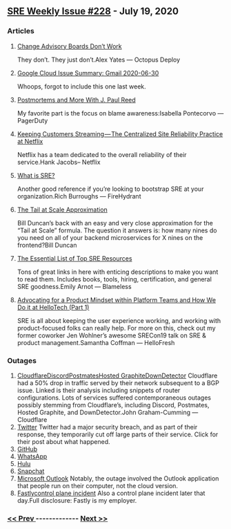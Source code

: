 ## [SRE Weekly Issue #228](https://sreweekly.com/sre-weekly-issue-228/) - July 19, 2020
### Articles

1. [Change Advisory Boards Don’t Work](https://octopus.com/blog/change-advisory-boards-dont-work)

    They don’t. They just don’t.Alex Yates — Octopus Deploy
1. [Google Cloud Issue Summary: Gmail 2020-06-30](https://static.googleusercontent.com/media/www.google.com/en//appsstatus/ir/l6t5py0jbfa7em8.pdf)

    Whoops, forgot to include this one last week.
1. [Postmortems and More With J. Paul Reed](https://www.pagerduty.com/blog/postmortems-more-2020/)

    My favorite part is the focus on blame awareness:Isabella Pontecorvo — PagerDuty
1. [Keeping Customers Streaming — The Centralized Site Reliability Practice at Netflix](https://netflixtechblog.com/keeping-customers-streaming-the-centralized-site-reliability-practice-at-netflix-205cc37aa9fb)

    Netflix has a team dedicated to the overall reliability of their service.Hank Jacobs– Netflix
1. [What is SRE?](https://www.firehydrant.io/blog/what-is-sre/)

    Another good reference if you’re looking to bootstrap SRE at your organization.Rich Burroughs — FireHydrant
1. [The Tail at Scale Approximation](https://billduncan.org/the-tail-at-scale-approximation/)

    Bill Duncan’s back with an easy and very close approximation for the “Tail at Scale” formula. The question it answers is: how many nines do you need on all of your backend microservices for X nines on the frontend?Bill Duncan
1. [The Essential List of Top SRE Resources](https://www.blameless.com/blog/top-sre-resources)

    Tons of great links in here with enticing descriptions to make you want to read them. Includes books, tools, hiring, certification, and general SRE goodness.Emily Arnot — Blameless
1. [Advocating for a Product Mindset within Platform Teams and How We Do it at HelloTech (Part 1)](https://engineering.hellofresh.com/advocating-for-a-product-mindset-within-platform-teams-and-how-we-do-it-at-hellotech-part-1-fc1fbf8ae015?source=rss----ac51da0a699a---4)

    SRE is all about keeping the user experience working, and working with product-focused folks can really help. For more on this, check out my former coworker Jen Wohlner’s awesome SRECon19 talk on SRE & product management.Samantha Coffman — HelloFresh
### Outages

1. [CloudflareDiscordPostmatesHosted GraphiteDownDetector](https://blog.cloudflare.com/cloudflare-outage-on-july-17-2020/)
    Cloudflare had a 50% drop in traffic served by their network subsequent to a BGP issue. Linked is their analysis including snippets of router configurations. Lots of services suffered contemporaneous outages possibly stemming from Cloudflare’s, including Discord, Postmates, Hosted Graphite, and DownDetector.John Graham-Cumming — Cloudflare
1. [Twitter](https://blog.twitter.com/en_us/topics/company/2020/an-update-on-our-security-incident.html)
    Twitter had a major security breach, and as part of their response, they temporarily cut off large parts of their service. Click for their post about what happened.
1. [GitHub](https://www.githubstatus.com/incidents/j597fw8kv04c)
1. [WhatsApp](https://www.sproutwired.com/whatsapp-experiences-worldwide-outage-with-1000s-impacted/)
1. [Hulu](https://babblesports.com/tech/hulu-down-audio-only-with-a-loading-bar/)
1. [Snapchat](https://www.express.co.uk/life-style/science-technology/1309028/Snapchat-down-black-screen-camera-not-working)
1. [Microsoft Outlook](https://www.computerworld.com/article/3567096/outlook-went-down-for-four-hours-wednesday-what-happened.html)
    Notably, the outage involved the Outlook application that people run on their computer, not the cloud version.
1. [Fastlycontrol plane incident](https://status.fastly.com/incidents/f7hg0w5c078c)
    Also a control plane incident later that day.Full disclosure: Fastly is my employer.

### [ << Prev ](sreweekly-227.md) ------------- [ Next >> ](sreweekly-229.md)